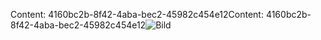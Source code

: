 <span data-ttu-id="a2641-101">Content: 4160bc2b-8f42-4aba-bec2-45982c454e12</span><span class="sxs-lookup"><span data-stu-id="a2641-101">Content: 4160bc2b-8f42-4aba-bec2-45982c454e12</span></span>![Bild](8bc53494-5282-4abd-a428-9ba03350b16a.png)
